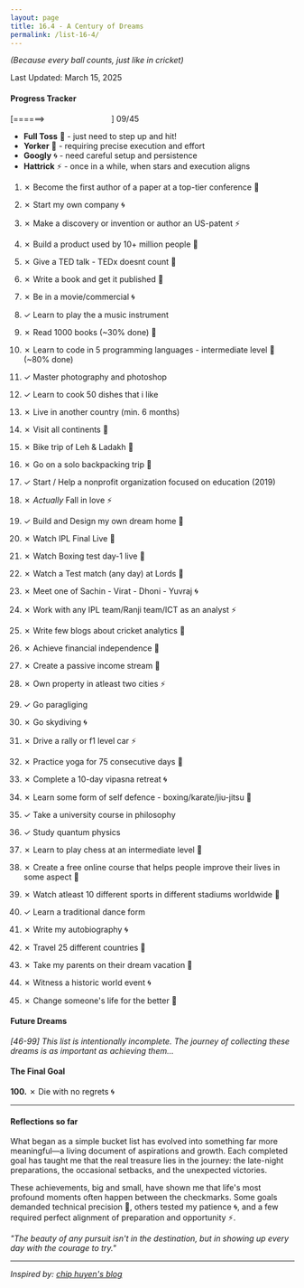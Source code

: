 ```yaml
---
layout: page
title: 16.4 - A Century of Dreams
permalink: /list-16-4/
---
```


_(Because every ball counts, just like in cricket)_

Last Updated: March 15, 2025  

#### Progress Tracker
[======>&nbsp;&nbsp;&nbsp;&nbsp;&nbsp;&nbsp;&nbsp;&nbsp;&nbsp;&nbsp;&nbsp;&nbsp;&nbsp;&nbsp;&nbsp;&nbsp;&nbsp;&nbsp;&nbsp;&nbsp;&nbsp;&nbsp;&nbsp;&nbsp;&nbsp;&nbsp;&nbsp;&nbsp;&nbsp;&nbsp;] 09/45


- **Full Toss** 🎾 - just need to step up and hit!
- **Yorker** 🎳 - requiring precise execution and effort
- **Googly** 🌀 - need careful setup and persistence  
- **Hattrick** ⚡ - once in a while, when stars and execution aligns



1. ✗ Become the first author of a paper at a top-tier conference 🎳
2. ✗ Start my own company 🌀
3. ✗ Make a discovery or invention or author an US-patent ⚡
4. ✗ Build a product used by 10+ million people 🎳
5. ✗ Give a TED talk - TEDx doesnt count 🎾

6. ✗ Write a book and get it published 🎳
7. ✗ Be in a movie/commercial 🌀
8. ✓ Learn to play the a music instrument

9. ✗ Read 1000 books (~30% done) 🎳
10. ✗ Learn to code in 5 programming languages - intermediate level 🎾 (~80% done)
11. ✓ Master photography and photoshop
12. ✓ Learn to cook 50 dishes that i like

13. ✗ Live in another country (min. 6 months)
14. ✗ Visit all continents 🎳
15. ✗ Bike trip of Leh & Ladakh 🎾
16. ✗ Go on a solo backpacking trip 🎾

17. ✓ Start / Help a nonprofit organization focused on education (2019)
18. ✗ *Actually* Fall in love ⚡
19. ✓ Build and Design my own dream home 🎳

20. ✗ Watch IPL Final Live 🎳
21. ✗ Watch Boxing test day-1 live 🎾
22. ✗ Watch a Test match (any day) at Lords 🎾
23. ✗ Meet one of Sachin - Virat - Dhoni - Yuvraj 🌀
24. ✗ Work with any IPL team/Ranji team/ICT as an analyst ⚡
25. ✗ Write few blogs about cricket analytics 🎾

26. ✗ Achieve financial independence 🎳
27. ✗ Create a passive income stream 🎾
28. ✗ Own property in atleast two cities ⚡

29. ✓ Go paragliging 
30. ✗ Go skydiving 🌀
31. ✗ Drive a rally or f1 level car ⚡

32. ✗ Practice yoga for 75 consecutive days 🎳
33. ✗ Complete a 10-day vipasna retreat 🌀
34. ✗ Learn some form of self defence - boxing/karate/jiu-jitsu 🎾

35. ✓ Take a university course in philosophy
36. ✓ Study quantum physics
37. ✗ Learn to play chess at an intermediate level 🎾

38. ✗ Create a free online course that helps people improve their lives in some aspect 🎾
39. ✗ Watch atleast 10 different sports in different stadiums worldwide 🎳
40. ✓ Learn a traditional dance form

41. ✗ Write my autobiography 🌀
42. ✗ Travel 25 different countries 🎳
43. ✗ Take my parents on their dream vacation 🎾

44. ✗ Witness a historic world event 🌀
45. ✗ Change someone's life for the better 🎾

#### Future Dreams
_[46-99] This list is intentionally incomplete. The journey of collecting these dreams is as important as achieving them..._

#### The Final Goal
**100.** ✗ Die with no regrets 🌀

---

#### Reflections so far
What began as a simple bucket list has evolved into something far more meaningful—a living document of aspirations and growth. Each completed goal has taught me that the real treasure lies in the journey: the late-night preparations, the occasional setbacks, and the unexpected victories.

These achievements, big and small, have shown me that life's most profound moments often happen between the checkmarks. Some goals demanded technical precision 🎳, others tested my patience 🌀, and a few required perfect alignment of preparation and opportunity ⚡.

_"The beauty of any pursuit isn't in the destination, but in showing up every day with the courage to try."_

---

*Inspired by: [chip huyen's blog](https://huyenchip.com/list-100/)*